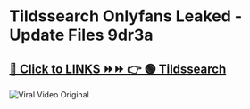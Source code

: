 
 # Tildssearch Onlyfans Leaked - Update Files 9dr3a

## <h2><a href="https://clipsfans.com/Tildssearch&ref=git">🔗 Click to LINKS ⏩⏩ 👉 🟢 Tildssearch </a></h2>

<a href="https://clipsfans.com/Tildssearch&ref=git" rel="nofollow" data-target="animated-image.originalLink"><img src="https://i.ibb.co.com/xMMVF88/686577567.gif" alt="Viral Video Original" style="max-width: 100%; display: inline-block;" data-target="animated-image.originalImage"></a>

